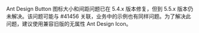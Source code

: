 Ant Design Button 图标大小和间距问题已在 5.4.x 版本修复，但到 5.5.x 版本仍未解决。该问题可能与 #41456 关联，业务中的示例也有同样问题。为了解决此问题，建议使用兼容旧版的无属性 Ant Design Icon。
